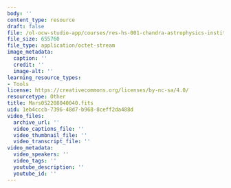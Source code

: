 ```yaml
---
body: ''
content_type: resource
draft: false
file: /ol-ocw-studio-app/courses/res-hs-001-chandra-astrophysics-institute/mars052208040040.fits
file_size: 655760
file_type: application/octet-stream
image_metadata:
  caption: ''
  credit: ''
  image-alt: ''
learning_resource_types:
- Tools
license: https://creativecommons.org/licenses/by-nc-sa/4.0/
resourcetype: Other
title: Mars052208040040.fits
uid: 1eb4cccb-7396-48d7-b968-8ceff2da488d
video_files:
  archive_url: ''
  video_captions_file: ''
  video_thumbnail_file: ''
  video_transcript_file: ''
video_metadata:
  video_speakers: ''
  video_tags: ''
  youtube_description: ''
  youtube_id: ''
---
```

